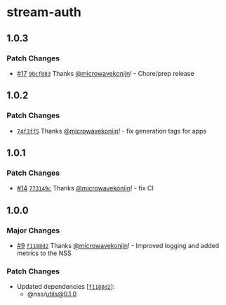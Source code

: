# stream-auth

## 1.0.3

### Patch Changes

- [#17](https://github.com/nanite-systems/stream/pull/17) [`90cf083`](https://github.com/nanite-systems/stream/commit/90cf083b8db60cbd4b973a19ef95be9e821e7864) Thanks [@microwavekonijn](https://github.com/microwavekonijn)! - Chore/prep release

## 1.0.2

### Patch Changes

- [`74f3ff5`](https://github.com/nanite-systems/stream/commit/74f3ff5ad6b8148284f2677590e8e5e47eda6f02) Thanks [@microwavekonijn](https://github.com/microwavekonijn)! - fix generation tags for apps

## 1.0.1

### Patch Changes

- [#14](https://github.com/nanite-systems/stream/pull/14) [`773149c`](https://github.com/nanite-systems/stream/commit/773149c18836b5e5abcc62b070aab3f637d0cde2) Thanks [@microwavekonijn](https://github.com/microwavekonijn)! - fix CI

## 1.0.0

### Major Changes

- [#9](https://github.com/nanite-systems/stream/pull/9) [`f1188d2`](https://github.com/nanite-systems/stream/commit/f1188d26101dff7781b090d8ba3e397913c14caa) Thanks [@microwavekonijn](https://github.com/microwavekonijn)! - Improved logging and added metrics to the NSS

### Patch Changes

- Updated dependencies [[`f1188d2`](https://github.com/nanite-systems/stream/commit/f1188d26101dff7781b090d8ba3e397913c14caa)]:
  - @nss/utils@0.1.0
